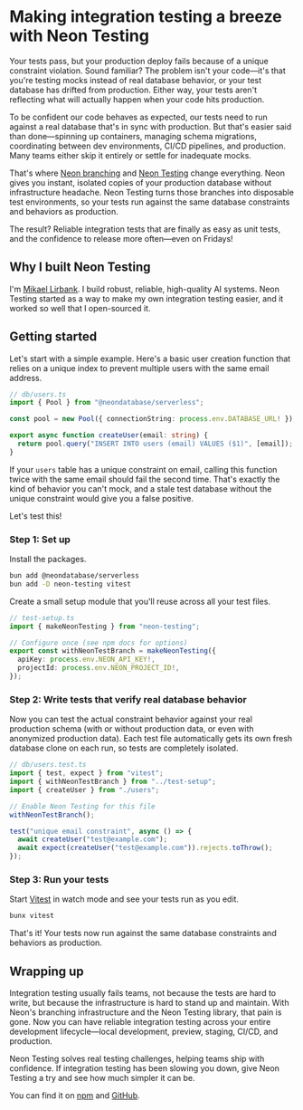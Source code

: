 # Making integration testing a breeze with Neon Testing

Your tests pass, but your production deploy fails because of a unique constraint violation. Sound familiar? The problem isn't your code—it's that you're testing mocks instead of real database behavior, or your test database has drifted from production. Either way, your tests aren't reflecting what will actually happen when your code hits production.

To be confident our code behaves as expected, our tests need to run against a real database that's in sync with production. But that's easier said than done—spinning up containers, managing schema migrations, coordinating between dev environments, CI/CD pipelines, and production. Many teams either skip it entirely or settle for inadequate mocks.

That's where [Neon branching](https://neon.tech/docs/introduction/branching) and [Neon Testing](https://www.npmjs.com/package/neon-testing) change everything. Neon gives you instant, isolated copies of your production database without infrastructure headache. Neon Testing turns those branches into disposable test environments, so your tests run against the same database constraints and behaviors as production.

The result? Reliable integration tests that are finally as easy as unit tests, and the confidence to release more often—even on Fridays!

## Why I built Neon Testing

I'm [Mikael Lirbank](https://www.lirbank.com/). I build robust, reliable, high-quality AI systems. Neon Testing started as a way to make my own integration testing easier, and it worked so well that I open-sourced it.

## Getting started

Let's start with a simple example. Here's a basic user creation function that relies on a unique index to prevent multiple users with the same email address.

```ts
// db/users.ts
import { Pool } from "@neondatabase/serverless";

const pool = new Pool({ connectionString: process.env.DATABASE_URL! });

export async function createUser(email: string) {
  return pool.query("INSERT INTO users (email) VALUES ($1)", [email]);
}
```

If your `users` table has a unique constraint on email, calling this function twice with the same email should fail the second time. That's exactly the kind of behavior you can't mock, and a stale test database without the unique constraint would give you a false positive.

Let's test this!

### Step 1: Set up

Install the packages.

```sh
bun add @neondatabase/serverless
bun add -D neon-testing vitest
```

Create a small setup module that you'll reuse across all your test files.

```ts
// test-setup.ts
import { makeNeonTesting } from "neon-testing";

// Configure once (see npm docs for options)
export const withNeonTestBranch = makeNeonTesting({
  apiKey: process.env.NEON_API_KEY!,
  projectId: process.env.NEON_PROJECT_ID!,
});
```

### Step 2: Write tests that verify real database behavior

Now you can test the actual constraint behavior against your real production schema (with or without production data, or even with anonymized production data). Each test file automatically gets its own fresh database clone on each run, so tests are completely isolated.

```ts
// db/users.test.ts
import { test, expect } from "vitest";
import { withNeonTestBranch } from "../test-setup";
import { createUser } from "./users";

// Enable Neon Testing for this file
withNeonTestBranch();

test("unique email constraint", async () => {
  await createUser("test@example.com");
  await expect(createUser("test@example.com")).rejects.toThrow();
});
```

### Step 3: Run your tests

Start [Vitest](https://vitest.dev/) in watch mode and see your tests run as you edit.

```sh
bunx vitest
```

That's it! Your tests now run against the same database constraints and behaviors as production.

## Wrapping up

Integration testing usually fails teams, not because the tests are hard to write, but because the infrastructure is hard to stand up and maintain. With Neon's branching infrastructure and the Neon Testing library, that pain is gone. Now you can have reliable integration testing across your entire development lifecycle—local development, preview, staging, CI/CD, and production.

Neon Testing solves real testing challenges, helping teams ship with confidence. If integration testing has been slowing you down, give Neon Testing a try and see how much simpler it can be.

You can find it on [npm](https://www.npmjs.com/package/neon-testing) and [GitHub](https://github.com/starmode-base/neon-testing).

